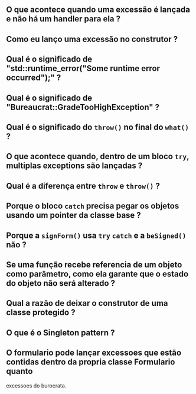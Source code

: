 ## O que acontece quando uma excessão é lançada e não há um handler para ela ?

## Como eu lanço uma excessão no construtor ?

## Qual é o significado de "std::runtime_error("Some runtime error occurred");" ?

## Qual é o significado de "Bureaucrat::GradeTooHighException" ?

## Qual é o significado do `throw()` no final do `what()` ?

## O que acontece quando, dentro de um bloco `try`, multiplas exceptions são lançadas ?

## Qual é a diferença entre `throw` e `throw()` ?

## Porque o bloco `catch` precisa pegar os objetos usando um pointer da classe base ?

## Porque a `signForm()` usa `try` `catch` e a `beSigned()` não ?

## Se uma função recebe referencia de um objeto como parâmetro, como ela garante que o estado do objeto não será alterado ?

## Qual a razão de deixar o construtor de uma classe protegido ?

## O que é o Singleton pattern ?

## O formulario pode lançar excessoes que estão contidas dentro da propria classe Formulario quanto
excessoes do burocrata.
